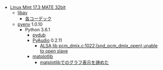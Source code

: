 * [Linux Mint 17.3 MATE 32bit](http://ytyaru.hatenablog.com/entry/2017/05/28/000000)
    * [libav](http://ytyaru.hatenablog.com/entry/2018/08/24/000000)
        * [各コーデック](http://ytyaru.hatenablog.com/entry/2018/08/23/000000)
    * [pyenv](https://github.com/pylangstudy/201705/blob/master/27/Python%E5%AD%A6%E7%BF%92%E7%92%B0%E5%A2%83%E3%82%92%E7%94%A8%E6%84%8F%E3%81%99%E3%82%8B.md) 1.0.10
        * Python 3.6.1
            * [pydub](http://ytyaru.hatenablog.com/entry/2018/08/25/000000)
            * [PyAudio](http://ytyaru.hatenablog.com/entry/2018/07/27/000000) 0.2.11
                * [ALSA lib pcm_dmix.c:1022:(snd_pcm_dmix_open) unable to open slave](http://ytyaru.hatenablog.com/entry/2018/07/29/000000)
            * [matplotlib](http://ytyaru.hatenablog.com/entry/2018/07/22/000000)
                * [matplotlibでのグラフ表示を諦めた](http://ytyaru.hatenablog.com/entry/2018/08/05/000000)


